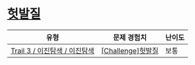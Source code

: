 # [헛발질](https://www.codetree.ai/trails/complete/curated-cards/challenge-binary-miss)

|유형|문제 경험치|난이도|
|---|---|---|
|[Trail 3 / 이진탐색 / 이진탐색](https://www.codetree.ai/trail-info/novice-high/)|[[Challenge]헛발질](https://www.codetree.ai/trails/complete/curated-cards/challenge-binary-miss/)|보통|

